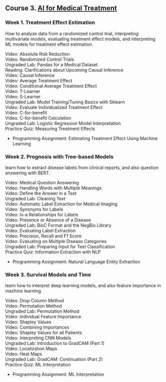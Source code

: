 ## Course 3. [AI for Medical Treatment](https://www.coursera.org/learn/ai-for-medical-treatment/home/info)

### Week 1. Treatment Effect Estimation
How to analyze data from a randomized control trial, interpreting multivariate models, evaluating treatment effect models, and interpreting ML models for treatment effect estimation.

Video: Absolute Risk Reduction  
Video: Randomized Control Trials  
Ungraded Lab: Pandas for a Medical Dataset  
Reading: Clarifications about Upcoming Causal Inference  
Video: Causal Inference  
Video: Average Treatment Effect  
Video: Conditional Average Treatment Effect  
Video: T-Learner  
Video: S-Learner  
Ungraded Lab: Model Training/Tuning Basics with Sklearn  
Video: Evaluate Individualized Treatment Effect  
Video: C-for-benefit  
Video: C-for-benefit Calculation  
Ungraded Lab: Logistic Regression Model Interpretation  
Practice Quiz: Measuring Treatment Effects  

- Programming Assignment: Estimating Treatment Effect Using Machine Learning

### Week 2. Prognosis with Tree-based Models
learn how to extract disease labels from clinical reports, and also question answering with BERT.

Video: Medical Question Answering  
Video: Handling Words with Multiple Meanings  
Video: Define the Answer in a Text  
Ungraded Lab: Cleaning Text  
Video: Automatic Label Extraction for Medical Imaging  
Video: Synonyms for Labels  
Video: Is-a Relationships for Labels  
Video: Presence or Absence of a Disease  
Ungraded Lab: BioC Format and the NegBio Library  
Video: Evaluating Label Extraction  
Video: Precision, Recall and F1 Score  
Video: Evaluating on Multiple Disease Categories  
Ungraded Lab: Preparing Input for Text Classification  
Practice Quiz: Information Extraction with NLP  


- Programming Assignment: Natural Language Entity Extraction

### Week 3. Survival Models and Time
learn how to interpret deep learning models, and also feature importance in machine learning.

Video: Drop Column Method  
Video: Permutation Method  
Ungraded Lab: Permutation Method  
Video: Individual Feature Importance  
Video: Shapley Values  
Video: Combining Importances  
Video: Shapley Values for all Patients  
Video: Interpreting CNN Models  
Ungraded Lab: Introduction to GradCAM (Part 1)  
Video: Localization Maps  
Video: Heat Maps  
Ungraded Lab: GradCAM: Continuation (Part 2)  
Practice Quiz: ML Interpretation   


- Programming Assignment: ML Interpretation
 

